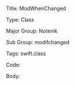 Title:  ModWhenChanged

Type:   Class

Major Group: Notenik

Sub Group:   modifchanged

Tags:   swift.class

Code:



Body:


